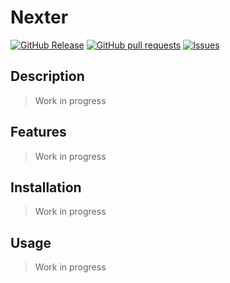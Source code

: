 # Nexter
[![GitHub Release](https://img.shields.io/github/release/zjayers/nexter.svg?style=flat)](https://github.com/zjayers/nexter/releases)
[![GitHub pull requests](https://img.shields.io/github/issues-pr/zjayers/nexter.svg?style=flat)](https://github.com/zjayers/nexter/pulls)
[![Issues](https://img.shields.io/github/issues-raw/zjayers/nexter.svg?maxAge=25000)](https://github.com/zjayers/nexter/issues)

## Description

> Work in progress

## Features

> Work in progress

## Installation

> Work in progress

## Usage

> Work in progress
